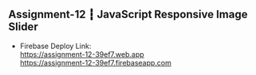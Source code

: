 ## Assignment-12 ┇ JavaScript Responsive Image Slider

- Firebase Deploy Link: </br>
https://assignment-12-39ef7.web.app </br>
https://assignment-12-39ef7.firebaseapp.com

